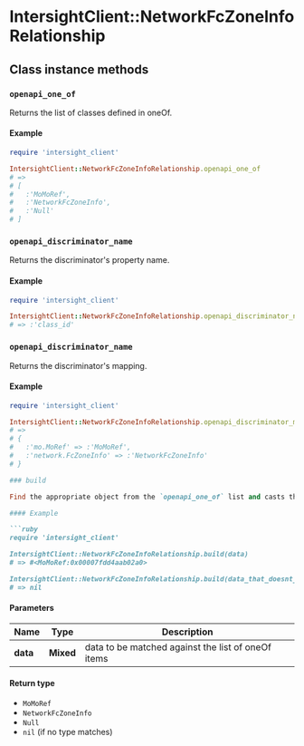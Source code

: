 # IntersightClient::NetworkFcZoneInfoRelationship

## Class instance methods

### `openapi_one_of`

Returns the list of classes defined in oneOf.

#### Example

```ruby
require 'intersight_client'

IntersightClient::NetworkFcZoneInfoRelationship.openapi_one_of
# =>
# [
#   :'MoMoRef',
#   :'NetworkFcZoneInfo',
#   :'Null'
# ]
```

### `openapi_discriminator_name`

Returns the discriminator's property name.

#### Example

```ruby
require 'intersight_client'

IntersightClient::NetworkFcZoneInfoRelationship.openapi_discriminator_name
# => :'class_id'
```

### `openapi_discriminator_name`

Returns the discriminator's mapping.

#### Example

```ruby
require 'intersight_client'

IntersightClient::NetworkFcZoneInfoRelationship.openapi_discriminator_mapping
# =>
# {
#   :'mo.MoRef' => :'MoMoRef',
#   :'network.FcZoneInfo' => :'NetworkFcZoneInfo'
# }

### build

Find the appropriate object from the `openapi_one_of` list and casts the data into it.

#### Example

```ruby
require 'intersight_client'

IntersightClient::NetworkFcZoneInfoRelationship.build(data)
# => #<MoMoRef:0x00007fdd4aab02a0>

IntersightClient::NetworkFcZoneInfoRelationship.build(data_that_doesnt_match)
# => nil
```

#### Parameters

| Name | Type | Description |
| ---- | ---- | ----------- |
| **data** | **Mixed** | data to be matched against the list of oneOf items |

#### Return type

- `MoMoRef`
- `NetworkFcZoneInfo`
- `Null`
- `nil` (if no type matches)

